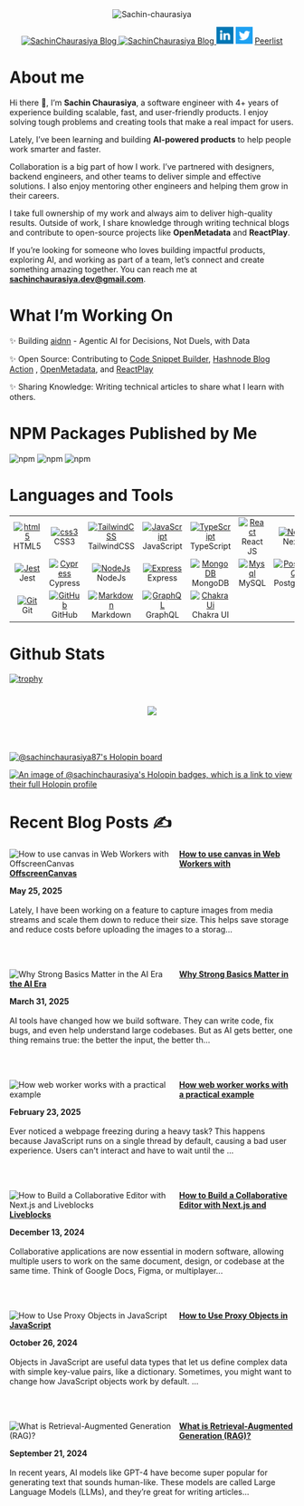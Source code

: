  <div align="center">
 <img width="300px" alt="Sachin-chaurasiya" title="Developer" src="https://user-images.githubusercontent.com/59080942/155874645-939f754a-35ee-4fed-a68a-465f55981a7f.png" />
 <p align="center">
<a href="https://blog.sachinchaurasiya.dev/">
    <img  alt="SachinChaurasiya Blog" title="Hashnode Profile" src="https://img.shields.io/badge/Hashnode-2962FF?style=for-the-badge&logo=hashnode&logoColor=white" />
  </a>
<a href="https://dev.to/sachinchaurasiya">
  <img alt="SachinChaurasiya Blog" title="Dev Community Profile" src="https://img.shields.io/badge/dev.to-0A0A0A?style=for-the-badge&logo=dev.to&logoColor=white"/>
 </a>
 <a href = https://www.linkedin.com/in/sachin-chaurasiya><img title="linkedin profile" src=https://raw.githubusercontent.com/edent/SuperTinyIcons/master/images/svg/linkedin.svg height='30' weight='30'></a>
<a href = https://twitter.com/sachindotcom><img title="twitter profile"  src=https://raw.githubusercontent.com/edent/SuperTinyIcons/master/images/svg/twitter.svg height='30' weight='30'></a>
<a href="https://peerlist.io/sachin87">
 Peerlist
</a>
</p>
</div> 

<!-- --- -->

# About me
Hi there 👋, I’m **Sachin Chaurasiya**, a software engineer with 4+ years of experience building scalable, fast, and user-friendly products. I enjoy solving tough problems and creating tools that make a real impact for users.

Lately, I’ve been learning and building **AI-powered products** to help people work smarter and faster.

Collaboration is a big part of how I work. I’ve partnered with designers, backend engineers, and other teams to deliver simple and effective solutions. I also enjoy mentoring other engineers and helping them grow in their careers.

I take full ownership of my work and always aim to deliver high-quality results. Outside of work, I share knowledge through writing technical blogs and contribute to open-source projects like **OpenMetadata** and **ReactPlay**.

If you’re looking for someone who loves building impactful products, exploring AI, and working as part of a team, let’s connect and create something amazing together. You can reach me at **[sachinchaurasiya.dev@gmail.com](mailto:sachinchaurasiya.dev@gmail.com)**.


# What I’m Working On
✨ Building [aidnn](https://isotopes.ai/) - Agentic AI for Decisions, Not Duels, with Data

✨ Open Source: Contributing to [Code Snippet Builder](https://snippetbuilder.sachinchaurasiya.dev/), [Hashnode Blog Action](https://github.com/Sachin-chaurasiya/hashnode-blog-action) , [OpenMetadata](https://github.com/open-metadata), and [ReactPlay](https://github.com/reactplay)

✨ Sharing Knowledge: Writing technical articles to share what I learn with others.

# NPM Packages Published by Me
![npm](https://img.shields.io/npm/dt/github-user-contribution-summary?label=github-user-contribution-summary&style=plastic)
![npm](https://img.shields.io/npm/dt/sso-clients?label=sso-clients&style=plastic) 
![npm](https://img.shields.io/npm/dt/@sachin-chaurasiya/blockeditor?label=@sachin-chaurasiya/blockeditor&style=plastic)

# Languages and Tools

<table align="center">
  <tr>
    <td align="center" width="96">
     <a href="#" target="_blank">
      <img src="https://sachinchaurasiya.dev/static/media/html5-original-wordmark.ed5a66323fb7466700b1b551dcf00ea5.svg" title="HTML5" alt="html5" width="40" height="40"/> 
    </a>
    <br/>HTML5
   </td>
   <td align="center" width="96">
    <a href="#" target="_blank"> 
     <img src="https://sachinchaurasiya.dev/static/media/css3-original.39769a8bd378bf410d6b381a8d88fa35.svg" alt="css3" width="40" height="40"/> 
    </a>
    <br/>CSS3
   </td>
   <td align="center" width="96">
      <a href="#">
        <img src="https://sachinchaurasiya.dev/static/media/tailwindcss-original-wordmark.17d6eba74d834bf0ee85aa51e8f4e81c.svg" width="48" height="48" alt="TailwindCSS" />
      </a>
      <br>TailwindCSS
    </td>
   <td align="center" width="96">
      <a href="#">
        <img src="https://sachinchaurasiya.dev/static/media/javascript-original.4c1b5332c1b1057928f6f06cf972c91c.svg" width="48" height="48" alt="JavaScript" />
      </a>
      <br>JavaScript
    </td>
    <td align="center" width="96">
      <a href="#">
        <img src="https://sachinchaurasiya.dev/static/media/typescript-original.8d9549db1a0f5d73a35aa5dab48a09f9.svg" width="48" height="48" alt="TypeScript" />
      </a>
      <br>TypeScript
    </td>
   <td align="center" width="96">
      <a href="#">
        <img src="https://sachinchaurasiya.dev/static/media/react-original-wordmark.7c8375868df8c536ab4f2d4078519904.svg" width="48" height="48" alt="React" />
      </a>
      <br>React JS
    </td> 
    <td align="center" width="96">
      <a href="#">
        <img src="https://sachinchaurasiya.dev/static/media/nextjs-original-wordmark.87c6bb812d14217a2f68856845c6f754.svg" width="48" height="48" alt="NextJs" />
      </a>
      <br>NextJs
    </td> 
   <td align="center" width="96">
      <a href="#" >
        <img src="https://user-images.githubusercontent.com/59080942/235137952-e9a59e3a-a0ee-4054-94d8-473320ed7a6d.png" width="48" height="48" alt="AntD" />
      </a>
      <br>AntD
    </td>
  </tr>
  <tr> 
   <td align="center" width="96">
      <a href="#">
        <img src="https://sachinchaurasiya.dev/static/media/jest-plain.19f1f902afdd6d48345325d83d8ed33b.svg" width="48" height="48" alt="Jest" />
      </a>
      <br>Jest
    </td>
   <td align="center" width="96">
      <a href="#">
        <img src="https://github.com/Sachin-chaurasiya/Sachin-chaurasiya/assets/59080942/d18c23bb-2237-481f-aea2-fa8a951fe890" width="48" height="48" alt="Cypress" />
      </a>
      <br>Cypress
    </td>
   <td align="center" width="96">
      <a href="#">
        <img src="https://sachinchaurasiya.dev/static/media/nodejs-original-wordmark.8629b14e617e5ef13fedea0da8235e11.svg" alt="NodeJs" />
      </a>
      <br>NodeJs
    </td>
   <td align="center" width="96">
      <a href="#">
        <img src="https://sachinchaurasiya.dev/static/media/express-original-wordmark.85a49c648d6d91844db838951511ea8c.svg" width="45" height="45" alt="Express" />
      </a>
      <br>Express
    </td>
     <td align="center" width="96"> 
      <a href="#" >
        <img src="https://sachinchaurasiya.dev/static/media/mongodb-original-wordmark.37c254895b58a4072247e428fc867bbe.svg" width="48" height="48" alt="Mongo DB" />
      </a>
      <br>MongoDB
    </td>
   <td align="center"  width="96">
      <a href="#">
        <img src="https://sachinchaurasiya.dev/static/media/mysql-original-wordmark.de1f441d77fea35c2d6e1338f3cc540a.svg" width="48" height="48" alt="Mysql" />
      </a>
      <br>MySQL
   </td>
   <td align="center"  width="96">
      <a href="#">
        <img src="https://sachinchaurasiya.dev/static/media/postgresql-original-wordmark.7f69300e20bea0f64899de4d79a5f0d3.svg" width="48" height="48" alt="PostgreSQL" />
      </a>
      <br>PostgreSQL
   </td>
   <td align="center"  width="96">
      <a href="#">
        <img src="https://sachinchaurasiya.dev/static/media/docker-original-wordmark.fcfc19cca40e18dde628b0ae8ddc6b26.svg" width="48" height="48" alt="Docker" />
      </a>
      <br>Docker
   </td>
  </tr>

   <tr>
    <td align="center" width="96">
      <a href="#" >
        <img src="https://upload.wikimedia.org/wikipedia/commons/thumb/3/3f/Git_icon.svg/1200px-Git_icon.svg.png" width="48" height="48" alt="Git" />
      </a>
      <br>Git
    </td>
   <td align="center" width="96">
      <a href="#">
        <img src="https://sachinchaurasiya.dev/static/media/github-original-wordmark.aca0843252807bb6d1229e8179a46676.svg" width="48" height="48" alt="GitHub" />
      </a>
      <br>GitHub
   </td>
    <td align="center"  width="96">
      <a href="#">
        <img src="https://sachinchaurasiya.dev/static/media/markdown-original.48b5a30949e88cfecfeb56bf48843980.svg" width="48" height="48" alt="Markdown" />
      </a>
      <br>Markdown
   </td>
    <td align="center" width="96">
      <a href="#" >
        <img src="https://upload.wikimedia.org/wikipedia/commons/thumb/1/17/GraphQL_Logo.svg/2048px-GraphQL_Logo.svg.png" width="48" height="48" alt="GraphQL" />
      </a>
      <br>GraphQL
    </td>
       <td align="center" width="96">
      <a href="#" >
        <img src="https://user-images.githubusercontent.com/59080942/235138549-1de046a5-8e4b-4478-9e0a-8969b99bd851.png" width="100%" height="48" alt="Chakra Ui" />
      </a>
      <br>Chakra UI
    </td>
  </tr>
    
</table>

# Github Stats

[![trophy](https://github-profile-trophy.vercel.app/?username=Sachin-chaurasiya&column=8&margin-w=15&margin-h=15&theme=dracula)](https://github.com/Sachin-chaurasiya)

#

<div align="center">
  <img src="https://github-readme-stats.vercel.app/api?username=Sachin-chaurasiya&show_icons=true&theme=dracula" />
<!--   <img width="48%" src="http://github-readme-streak-stats.herokuapp.com?user=Sachin-chaurasiya&theme=dracula&hide_border=true" /> -->
</div>

<br/><br/>

<!-- [![Sachin’s github activity graph](https://activity-graph.herokuapp.com/graph?username=Sachin-chaurasiya&theme=dracula)](https://github.com/Sachin-chaurasiya) -->

[![@sachinchaurasiya87's Holopin board](https://holopin.io/api/user/board?user=sachinchaurasiya87)](https://holopin.io/@sachinchaurasiya87)

[![An image of @sachinchaurasiya's Holopin badges, which is a link to view their full Holopin profile](https://holopin.me/sachinchaurasiya)](https://holopin.io/@sachinchaurasiya)

# Recent Blog Posts ✍️

<!-- HASHNODE_BLOG:START -->
<p align="left"><a href="https://blog.sachinchaurasiya.dev/how-to-use-canvas-in-web-workers-with-offscreencanvas" title="How to use canvas in Web Workers with OffscreenCanvas"><img src="https://cdn.hashnode.com/res/hashnode/image/upload/v1746296838460/c5b3ae72-1abf-4783-9933-3a42eb0deb07.png" alt="How to use canvas in Web Workers with OffscreenCanvas" width="300px" align="left" /></a><a href="https://blog.sachinchaurasiya.dev/how-to-use-canvas-in-web-workers-with-offscreencanvas" title="How to use canvas in Web Workers with OffscreenCanvas"><strong>How to use canvas in Web Workers with OffscreenCanvas</strong></a><div><strong>May 25, 2025</strong></div><br/>Lately, I have been working on a feature to capture images from media streams and scale them down to reduce their size. This helps save storage and reduce costs before uploading the images to a storag...</p><br/><br/>

<p align="left"><a href="https://blog.sachinchaurasiya.dev/why-strong-basics-matter-in-the-ai-era" title="Why Strong Basics Matter in the AI Era"><img src="https://cdn.hashnode.com/res/hashnode/image/upload/v1743443051544/b069f65f-9071-46d8-b7cf-5fef5fd4052a.png" alt="Why Strong Basics Matter in the AI Era" width="300px" align="left" /></a><a href="https://blog.sachinchaurasiya.dev/why-strong-basics-matter-in-the-ai-era" title="Why Strong Basics Matter in the AI Era"><strong>Why Strong Basics Matter in the AI Era</strong></a><div><strong>March 31, 2025</strong></div><br/>AI tools have changed how we build software. They can write code, fix bugs, and even help understand large codebases. But as AI gets better, one thing remains true: the better the input, the better th...</p><br/><br/>

<p align="left"><a href="https://blog.sachinchaurasiya.dev/how-web-worker-works-with-a-practical-example" title="How web worker works with a practical example"><img src="https://cdn.hashnode.com/res/hashnode/image/upload/v1740304339137/916aa4ae-9ec2-4afc-8ca4-504a75e585ae.png" alt="How web worker works with a practical example" width="300px" align="left" /></a><a href="https://blog.sachinchaurasiya.dev/how-web-worker-works-with-a-practical-example" title="How web worker works with a practical example"><strong>How web worker works with a practical example</strong></a><div><strong>February 23, 2025</strong></div><br/>Ever noticed a webpage freezing during a heavy task? This happens because JavaScript runs on a single thread by default, causing a bad user experience. Users can't interact and have to wait until the ...</p><br/><br/>

<p align="left"><a href="https://blog.sachinchaurasiya.dev/how-to-build-a-collaborative-editor-with-nextjs-and-liveblocks" title="How to Build a Collaborative Editor with Next.js and Liveblocks"><img src="https://cdn.hashnode.com/res/hashnode/image/upload/v1734073061456/80dde5e4-e9e7-45f1-ada2-8f44b876a402.png" alt="How to Build a Collaborative Editor with Next.js and Liveblocks" width="300px" align="left" /></a><a href="https://blog.sachinchaurasiya.dev/how-to-build-a-collaborative-editor-with-nextjs-and-liveblocks" title="How to Build a Collaborative Editor with Next.js and Liveblocks"><strong>How to Build a Collaborative Editor with Next.js and Liveblocks</strong></a><div><strong>December 13, 2024</strong></div><br/>Collaborative applications are now essential in modern software, allowing multiple users to work on the same document, design, or codebase at the same time. Think of Google Docs, Figma, or multiplayer...</p><br/><br/>

<p align="left"><a href="https://blog.sachinchaurasiya.dev/how-to-use-proxy-objects-in-javascript" title="How to Use Proxy Objects in JavaScript"><img src="https://cdn.hashnode.com/res/hashnode/image/upload/v1729966077998/9c7eb988-7ed2-417c-93c4-bedeb8ad8315.png" alt="How to Use Proxy Objects in JavaScript" width="300px" align="left" /></a><a href="https://blog.sachinchaurasiya.dev/how-to-use-proxy-objects-in-javascript" title="How to Use Proxy Objects in JavaScript"><strong>How to Use Proxy Objects in JavaScript</strong></a><div><strong>October 26, 2024</strong></div><br/>Objects in JavaScript are useful data types that let us define complex data with simple key-value pairs, like a dictionary. Sometimes, you might want to change how JavaScript objects work by default. ...</p><br/><br/>

<p align="left"><a href="https://blog.sachinchaurasiya.dev/what-is-retrieval-augmented-generation-rag" title="What is Retrieval-Augmented Generation (RAG)?"><img src="https://cdn.hashnode.com/res/hashnode/image/upload/v1726936761398/44e8d08d-1046-4117-b277-268bfc86b397.webp" alt="What is Retrieval-Augmented Generation (RAG)?" width="300px" align="left" /></a><a href="https://blog.sachinchaurasiya.dev/what-is-retrieval-augmented-generation-rag" title="What is Retrieval-Augmented Generation (RAG)?"><strong>What is Retrieval-Augmented Generation (RAG)?</strong></a><div><strong>September 21, 2024</strong></div><br/>In recent years, AI models like GPT-4 have become super popular for generating text that sounds human-like. These models are called Large Language Models (LLMs), and they’re great for writing articles...</p><br/><br/>


<!-- HASHNODE_BLOG:END -->
